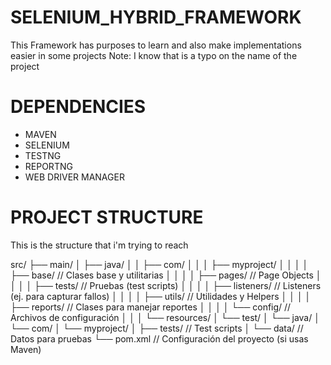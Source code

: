 # SELENIUM_HYBRID_FRAMEWORK

This Framework has purposes to learn and also make implementations easier in some projects
Note: I know that is a typo on the name of the project

# DEPENDENCIES

- MAVEN
- SELENIUM
- TESTNG
- REPORTNG
- WEB DRIVER MANAGER

# PROJECT STRUCTURE

This is the structure that i'm trying to reach

src/
├── main/
│   ├── java/
│   │   ├── com/
│   │   │   ├── myproject/
│   │   │   │   ├── base/                  // Clases base y utilitarias
│   │   │   │   ├── pages/                 // Page Objects
│   │   │   │   ├── tests/                 // Pruebas (test scripts)
│   │   │   │   ├── listeners/             // Listeners (ej. para capturar fallos)
│   │   │   │   ├── utils/                 // Utilidades y Helpers
│   │   │   │   ├── reports/               // Clases para manejar reportes
│   │   │   │   └── config/                // Archivos de configuración
│   │   │   └── resources/
│   └── test/
│       └── java/
│           └── com/
│               └── myproject/
│                   ├── tests/             // Test scripts
│                   └── data/              // Datos para pruebas
└── pom.xml                                // Configuración del proyecto (si usas Maven)

